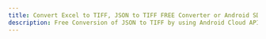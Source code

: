 ---title: Convert Excel to TIFF, JSON to TIFF FREE Converter or Android SDKdescription: Free Conversion of JSON to TIFF by using Android Cloud APIs & SDKs. Also Create, Edit & Render Microsoft Excel, CSV and SpreadsheetML worksheets or spreadsheet in the Cloud.---